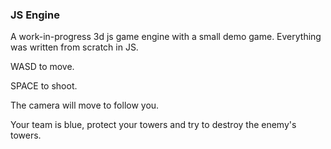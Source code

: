 ### JS Engine
A work-in-progress 3d js game engine with a small demo game. Everything was written from scratch in JS.

WASD to move.

SPACE to shoot.

The camera will move to follow you.

Your team is blue, protect your towers and try to destroy the enemy's towers.
